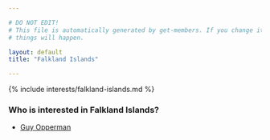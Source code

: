 ```yaml
---

# DO NOT EDIT!
# This file is automatically generated by get-members. If you change it, bad
# things will happen.

layout: default
title: "Falkland Islands"

---
```


{% include interests/falkland-islands.md %}

### Who is interested in Falkland Islands?


* [Guy Opperman](../members/guy-opperman.html)

